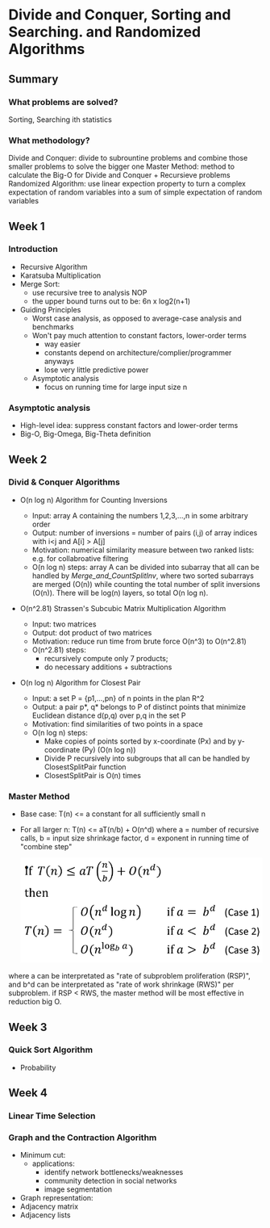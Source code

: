 # Divide and Conquer, Sorting and Searching. and Randomized Algorithms
## Summary
### What problems are solved?
  Sorting, Searching ith statistics
### What methodology?
  Divide and Conquer: divide to subrountine problems and combine those smaller problems to solve the bigger one
  Master Method: method to calculate the Big-O for Divide and Conquer + Recursieve problems
  Randomized Algorithm: use linear expection property to turn a complex expectation of random variables into a sum of simple expectation of random variables

## Week 1
### Introduction  
  - Recursive Algorithm
  - Karatsuba Multiplication
  - Merge Sort: 
    - use recursive tree to analysis NOP
    - the upper bound turns out to be: 6n x log2(n+1)
  - Guiding Principles
    - Worst case analysis, as opposed to average-case analysis and benchmarks
    - Won't pay much attention to constant factors, lower-order terms
      - way easier
      - constants depend on architecture/complier/programmer anyways
      - lose very little predictive power
    - Asymptotic analysis
      - focus on running time for large input size n 
### Asymptotic analysis
  - High-level idea: suppress constant factors and lower-order terms
  - Big-O, Big-Omega, Big-Theta definition

## Week 2
### Divid & Conquer Algorithms
  - O(n log n) Algorithm for Counting Inversions
    - Input: array A containing the numbers 1,2,3,...,n in some arbitrary order
    - Output: number of inversions = number of pairs (i,j) of array indices with i<j and A[i] > A[j]
    - Motivation: numerical similarity measure between two ranked lists: e.g. for collabroative filtering
    - O(n log n) steps: array A can be divided into subarray that all can be handled by *Merge_and_CountSplitInv*, where two sorted subarrays are merged (O(n)) while counting the total number of split inversions (O(n)). There will be log(n) layers, so total O(n log n).
    
  - O(n^2.81) Strassen's Subcubic Matrix Multiplication Algorithm
    - Input: two matrices
    - Output: dot product of two matrices
    - Motivation: reduce run time from brute force O(n^3) to O(n^2.81)
    - O(n^2.81) steps: 
      - recursively compute only 7 products; 
      - do necessary additions + subtractions
      
  - O(n log n) Algorithm for Closest Pair
    - Input: a set P = {p1,...,pn} of n points in the plan R^2
    - Output: a pair p*, q* belongs to P of distinct points that minimize Euclidean distance d(p,q) over p,q in the set P
    - Motivation: find similarities of two points in a space
    - O(n log n) steps: 
      - Make copies of points sorted by x-coordinate (Px) and by y-coordinate (Py) (O(n log n))
      - Divide P recursively into subgroups that all can be handled by ClosestSplitPair function
      - ClosestSplitPair is O(n) times
  
  ### Master Method
  - Base case: T(n) <= a constant for all sufficiently small n
  - For all larger n:
    T(n) <= aT(n/b) + O(n^d)
    where a = number of recursive calls, b = input size shrinkage factor, d = exponent in running time of "combine step"
    
       ![Notebook](https://github.com/supertime1/Stanford-Algorithm-Course/blob/master/Images/Master%20Method.png?raw=true)
  
   where a can be interpretated as "rate of subproblem proliferation (RSP)", and b^d can be interpretated as "rate of work shrinkage (RWS)" per subproblem.
   if RSP < RWS, the master method will be most effective in reduction big O.
   

## Week 3 
### Quick Sort Algorithm
  - Probability
  
## Week 4
### Linear Time Selection

### Graph and the Contraction Algorithm
- Minimum cut:
  - applications:
    - identify network bottlenecks/weaknesses
    - community detection in social networks
    - image segmentation
 - Graph representation:
  - Adjacency matrix
  - Adjacency lists
